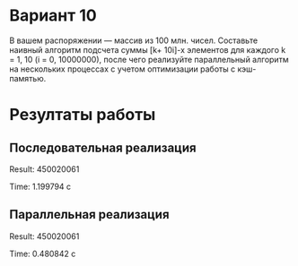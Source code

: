 # Вариант 10
В вашем распоряжении — массив из 100 млн. чисел. Составьте наивный алгоритм подсчета суммы [k+ 10i]-х элементов для каждого k = 1, 10 (i = 0, 10000000), после чего реализуйте параллельный алгоритм на нескольких процессах с учетом оптимизации работы с кэш-памятью.

# Резултаты работы
## Последовательная реализация
Result: 450020061

Time: 1.199794 с
## Параллельная реализация
Result: 450020061

Time: 0.480842 с
